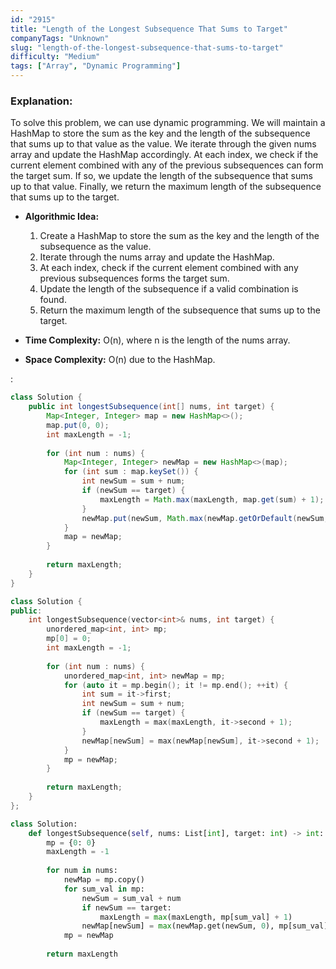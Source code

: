 ```yaml
---
id: "2915"
title: "Length of the Longest Subsequence That Sums to Target"
companyTags: "Unknown"
slug: "length-of-the-longest-subsequence-that-sums-to-target"
difficulty: "Medium"
tags: ["Array", "Dynamic Programming"]
---
```


### Explanation:
To solve this problem, we can use dynamic programming. We will maintain a HashMap to store the sum as the key and the length of the subsequence that sums up to that value as the value. We iterate through the given nums array and update the HashMap accordingly. At each index, we check if the current element combined with any of the previous subsequences can form the target sum. If so, we update the length of the subsequence that sums up to that value. Finally, we return the maximum length of the subsequence that sums up to the target.

- **Algorithmic Idea:**
  1. Create a HashMap to store the sum as the key and the length of the subsequence as the value.
  2. Iterate through the nums array and update the HashMap.
  3. At each index, check if the current element combined with any previous subsequences forms the target sum.
  4. Update the length of the subsequence if a valid combination is found.
  5. Return the maximum length of the subsequence that sums up to the target.

- **Time Complexity:** O(n), where n is the length of the nums array.
- **Space Complexity:** O(n) due to the HashMap.

:

```java
class Solution {
    public int longestSubsequence(int[] nums, int target) {
        Map<Integer, Integer> map = new HashMap<>();
        map.put(0, 0);
        int maxLength = -1;
        
        for (int num : nums) {
            Map<Integer, Integer> newMap = new HashMap<>(map);
            for (int sum : map.keySet()) {
                int newSum = sum + num;
                if (newSum == target) {
                    maxLength = Math.max(maxLength, map.get(sum) + 1);
                }
                newMap.put(newSum, Math.max(newMap.getOrDefault(newSum, 0), map.get(sum) + 1));
            }
            map = newMap;
        }
        
        return maxLength;
    }
}
```

```cpp
class Solution {
public:
    int longestSubsequence(vector<int>& nums, int target) {
        unordered_map<int, int> mp;
        mp[0] = 0;
        int maxLength = -1;
        
        for (int num : nums) {
            unordered_map<int, int> newMap = mp;
            for (auto it = mp.begin(); it != mp.end(); ++it) {
                int sum = it->first;
                int newSum = sum + num;
                if (newSum == target) {
                    maxLength = max(maxLength, it->second + 1);
                }
                newMap[newSum] = max(newMap[newSum], it->second + 1);
            }
            mp = newMap;
        }
        
        return maxLength;
    }
};
```

```python
class Solution:
    def longestSubsequence(self, nums: List[int], target: int) -> int:
        mp = {0: 0}
        maxLength = -1
        
        for num in nums:
            newMap = mp.copy()
            for sum_val in mp:
                newSum = sum_val + num
                if newSum == target:
                    maxLength = max(maxLength, mp[sum_val] + 1)
                newMap[newSum] = max(newMap.get(newSum, 0), mp[sum_val] + 1)
            mp = newMap
        
        return maxLength
```